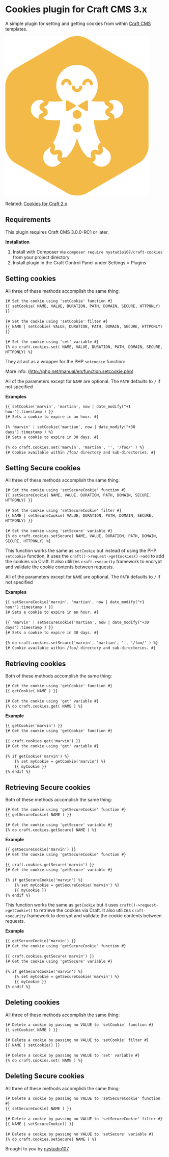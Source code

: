 # Cookies plugin for Craft CMS 3.x

A simple plugin for setting and getting cookies from within [Craft CMS](http://craftcms.com) templates.

![Screenshot](resources/img/plugin-logo.png)

Related: [Cookies for Craft 2.x](https://github.com/nystudio107/cookies)

## Requirements

This plugin requires Craft CMS 3.0.0-RC1 or later.

**Installation**

1. Install with Composer via `composer require nystudio107/craft-cookies` from your project directory
2. Install plugin in the Craft Control Panel under Settings > Plugins

## Setting cookies

All three of these methods accomplish the same thing:

    {# Set the cookie using 'setCookie' function #}
    {{ setCookie( NAME, VALUE, DURATION, PATH, DOMAIN, SECURE, HTTPONLY) }}

    {# Set the cookie using 'setCookie' filter #}
    {{ NAME | setCookie( VALUE, DURATION, PATH, DOMAIN, SECURE, HTTPONLY) }}

    {# Set the cookie using 'set' variable #}
    {% do craft.cookies.set( NAME, VALUE, DURATION, PATH, DOMAIN, SECURE, HTTPONLY) %}

They all act as a wrapper for the PHP `setcookie` function:

More info: (http://php.net/manual/en/function.setcookie.php)

All of the parameters except for `NAME` are optional.  The `PATH` defaults to `/` if not specified

**Examples**

    {{ setCookie('marvin', 'martian', now | date_modify("+1 hour").timestamp ) }}
    {# Sets a cookie to expire in an hour. #}

    {% 'marvin' | setCookie('martian', now | date_modify("+30 days").timestamp ) %}
    {# Sets a cookie to expire in 30 days. #}

    {% do craft.cookies.set('marvin', 'martian', '', '/foo/' ) %}
    {# Cookie available within /foo/ directory and sub-directories. #}

## Setting Secure cookies

All three of these methods accomplish the same thing:

    {# Set the cookie using 'setSecureCookie' function #}
    {{ setSecureCookie( NAME, VALUE, DURATION, PATH, DOMAIN, SECURE, HTTPONLY) }}

    {# Set the cookie using 'setSecureCookie' filter #}
    {{ NAME | setSecureCookie( VALUE, DURATION, PATH, DOMAIN, SECURE, HTTPONLY) }}

    {# Set the cookie using 'setSecure' variable #}
    {% do craft.cookies.setSecure( NAME, VALUE, DURATION, PATH, DOMAIN, SECURE, HTTPONLY) %}

This function works the same as `setCookie` but instead of using the PHP `setcookie` function, it uses the `craft()->request->getCookies()->add` to add the cookies via Craft.  It also utilizes `craft->security` framework to encrypt and validate the cookie contents between requests.

All of the parameters except for `NAME` are optional.  The `PATH` defaults to `/` if not specified

**Examples**

    {{ setSecureCookie('marvin', 'martian', now | date_modify("+1 hour").timestamp ) }}
    {# Sets a cookie to expire in an hour. #}

    {{ 'marvin' | setSecureCookie('martian', now | date_modify("+30 days").timestamp ) }}
    {# Sets a cookie to expire in 30 days. #}

    {% do craft.cookies.setSecure('marvin', 'martian', '', '/foo/' ) %}
    {# Cookie available within /foo/ directory and sub-directories. #}

## Retrieving cookies

Both of these methods accomplish the same thing:

    {# Get the cookie using 'getCookie' function #}
    {{ getCookie( NAME ) }}

    {# Get the cookie using 'get' variable #}
    {% do craft.cookies.get( NAME ) %}

**Example**

    {{ getCookie('marvin') }}
    {# Get the cookie using 'getCookie' function #}

    {{ craft.cookies.get('marvin') }}
    {# Get the cookie using 'get' variable #}

    {% if getCookie('marvin') %}
        {% set myCookie = getCookie('marvin') %}
        {{ myCookie }}
    {% endif %}

## Retrieving Secure cookies

Both of these methods accomplish the same thing:

    {# Get the cookie using 'getSecureCookie' function #}
    {{ getSecureCookie( NAME ) }}

    {# Get the cookie using 'getSecure' variable #}
    {% do craft.cookies.getSecure( NAME ) %}

**Example**

    {{ getSecureCookie('marvin') }}
    {# Get the cookie using 'getSecureCookie' function #}

    {{ craft.cookies.getSecure('marvin') }}
    {# Get the cookie using 'getSecure' variable #}

    {% if getSecureCookie('marvin') %}
        {% set myCookie = getSecureCookie('marvin') %}
        {{ myCookie }}
    {% endif %}

This function works the same as `getCookie` but it uses `craft()->request->getCookie()` to retrieve the cookies via Craft.  It also utilizes `craft->security` framework to decrypt and validate the cookie contents between requests.

**Example**

    {{ getSecureCookie('marvin') }}
    {# Get the cookie using 'getSecureCookie' function #}

    {{ craft.cookies.getSecure('marvin') }}
    {# Get the cookie using 'getSecure' variable #}

    {% if getSecureCookie('marvin') %}
        {% set myCookie = getSecureCookie('marvin') %}
        {{ myCookie }}
    {% endif %}

## Deleting cookies

All three of these methods accomplish the same thing:

    {# Delete a cookie by passing no VALUE to 'setCookie' function #}
    {{ setCookie( NAME ) }}

    {# Delete a cookie by passing no VALUE to 'setCookie' filter #}
    {{ NAME | setCookie() }}

    {# Delete a cookie by passing no VALUE to 'set' variable #}
    {% do craft.cookies.set( NAME ) %}

## Deleting Secure cookies

All three of these methods accomplish the same thing:

    {# Delete a cookie by passing no VALUE to 'setSecureCookie' function #}
    {{ setSecureCookie( NAME ) }}

    {# Delete a cookie by passing no VALUE to 'setSecureCookie' filter #}
    {{ NAME | setSecureCookie() }}

    {# Delete a cookie by passing no VALUE to 'setSecure' variable #}
    {% do craft.cookies.setSecure( NAME ) %}

Brought to you by [nystudio107](http://nystudio107.com)